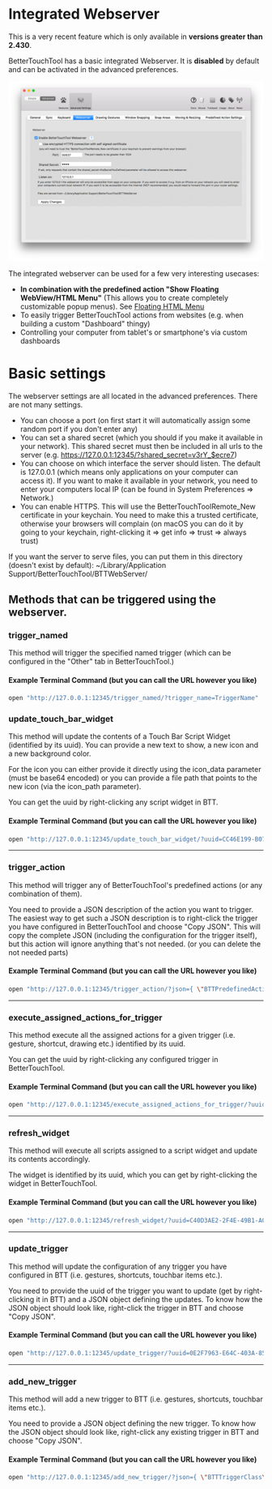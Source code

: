 # Integrated Webserver

This is a very recent feature which is only available in **versions greater than 2.430**. 

BetterTouchTool has a basic integrated Webserver. It is **disabled** by default and can be activated in the advanced preferences.

![webserver](media/webserver.png)

The integrated webserver can be used for a few very interesting usecases:

* **In combination with the predefined action "Show Floating WebView/HTML Menu"** (This allows you to create completely customizable popup menus). See  [Floating HTML Menu](floating_html_menu.md)
* To easily trigger BetterTouchTool actions from websites (e.g. when building a custom "Dashboard" thingy)
* Controlling your computer from tablet's or smartphone's via custom dashboards


# Basic settings
The webserver settings are all located in the advanced preferences. There are not many settings.

* You can choose a port (on first start it will automatically assign some random port if you don't enter any) 
* You can set a shared secret (which you should if you make it available in your network). This shared secret must then be included in all urls to the server (e.g. https://127.0.0.1:12345/?shared_secret=v3rY_$ecre7)
* You can choose on which interface the server should listen. The default is 127.0.0.1 (which means only applications on your computer can access it). If you want to make it available in your network, you need to enter your computers local IP (can be found in System Preferences => Network.)
* You can enable HTTPS. This will use the BetterTouchToolRemote_New certificate in your keychain. You need to make this a trusted certificate, otherwise your browsers will complain (on macOS you can do it by going to your keychain, right-clicking it => get info => trust => always trust)

If you want the server to serve files, you can put them in this directory (doesn't exist by default):
~/Library/Application Support/BetterTouchTool/BTTWebServer/


## Methods that can be triggered using the webserver.

### **trigger_named**
This method will trigger the specified named trigger (which can be configured in the "Other" tab in BetterTouchTool.)

#### Example Terminal Command (but you can call the URL however you like)
```Bash
open "http://127.0.0.1:12345/trigger_named/?trigger_name=TriggerName"
```

### **update_touch_bar_widget**
This method will update the contents of a Touch  Bar Script Widget (identified by its uuid). You can provide a new text to show, a new icon and a new background color.

For the icon you can either provide it directly using the icon_data parameter (must be base64 encoded) or you can provide a file path that points to the new icon (via the icon_path parameter).

You can get the uuid by right-clicking any script widget in BTT.

#### Example Terminal Command (but you can call the URL however you like)
```Bash
open "http://127.0.0.1:12345/update_touch_bar_widget/?uuid=CC46E199-B07D-4BF7-AC36-48AAE558540B&text=updatedText&icon_path=/Users/andi/Desktop/test.png&background_color=200,200,100,255"

```

---


### **trigger_action**
This method will trigger any of BetterTouchTool's predefined actions (or any combination of them).

You need to provide a JSON description of the action you want to trigger. The easiest way to get such a JSON description is to right-click the trigger you have configured in BetterTouchTool and choose "Copy JSON". This will copy the complete JSON (including the configuration for the trigger itself), but this action will ignore anything that's not needed. (or you can delete the not needed parts)
#### Example Terminal Command (but you can call the URL however you like)
```Bash
open "http://127.0.0.1:12345/trigger_action/?json={ \"BTTPredefinedActionType\" : 153, \"BTTPredefinedActionName\" : \"Move Mouse To Position\", \"BTTMoveMouseToPosition\" : \"{100, 10}\", \"BTTMoveMouseRelative\" : \"6\" }"
```
---


### **execute_assigned_actions_for_trigger**
This method execute all the assigned actions for a given trigger (i.e. gesture, shortcut, drawing etc.) identified by its uuid.

You can get the uuid by right-clicking any configured trigger in BetterTouchTool.

#### Example Terminal Command (but you can call the URL however you like)
```Bash
open "http://127.0.0.1:12345/execute_assigned_actions_for_trigger/?uuid=C40D3AE2-2F4E-49B1-A00C-F7E4C3632F07" 

```


---


### **refresh_widget**
This method will execute all scripts assigned to a script widget and update its contents accordingly.

The widget is identified by its uuid, which you can get by right-clicking the widget in BetterTouchTool.

#### Example Terminal Command (but you can call the URL however you like)
```Bash
open "http://127.0.0.1:12345/refresh_widget/?uuid=C40D3AE2-2F4E-49B1-A00C-F7E4C3632F07" 

```

---


### **update_trigger**
This method will update the configuration of any trigger you have configured in BTT (i.e. gestures, shortcuts, touchbar items etc.).

You need to provide the uuid of the trigger you want to update (get by right-clicking it in BTT) and a JSON object defining the updates. To know how the JSON object should look like, right-click the trigger in BTT and choose "Copy JSON".


#### Example Terminal Command (but you can call the URL however you like)
```Bash
open "http://127.0.0.1:12345/update_trigger/?uuid=0E2F7963-E64C-403A-8591-C3725D4D9ADC&json={\"BTTTouchBarButtonName\" : \"New Name2\",  \"BTTTriggerConfig\" : {\"BTTTouchBarItemIconHeight\" : 30}}"
```

---


### **add_new_trigger**
This method will add a new trigger to BTT (i.e. gestures, shortcuts, touchbar items etc.).

You need to provide a JSON object defining the new trigger. To know how the JSON object should look like, right-click any existing trigger in BTT and choose "Copy JSON".


#### Example Terminal Command (but you can call the URL however you like)
```Bash
open "http://127.0.0.1:12345/add_new_trigger/?json={ \"BTTTriggerClass\" : \"BTTTriggerTypeKeyboardShortcut\", \"BTTPredefinedActionType\" : 5, \"BTTPredefinedActionName\" : \"Mission Control\", \"BTTAdditionalConfiguration\" : \"1179658\", \"BTTTriggerOnDown\" : 1, \"BTTEnabled\" : 1, \"BTTShortcutKeyCode\" : 2, \"BTTShortcutModifierKeys\" : 1179648, \"BTTOrder\" : 3 }"
```





